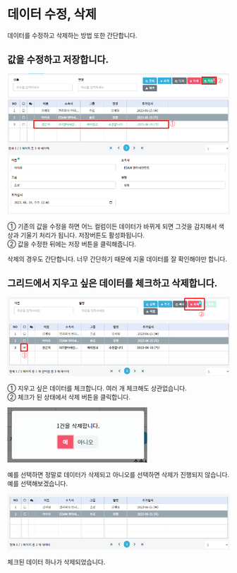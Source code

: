 # 데이터 수정, 삭제
데이터를 수정하고 삭제하는 방법 또한 간단합니다.

## 값을 수정하고 저장합니다.

![값을 수정하고 저장합니다](/media/image91.png)

①	기존의 값을 수정을 하면 어느 컬럼이든 데이터가 바뀌게 되면 그것을 감지해서 색상과 기울기 처리가 됩니다. 저장버튼도 활성화됩니다.<br>
②	값을 수정한 뒤에는 저장 버튼을 클릭해줍니다.

삭제의 경우도 간단합니다. 너무 간단하기 때문에 지울 데이터를 잘 확인해야만 합니다.

## 그리드에서 지우고 싶은 데이터를 체크하고 삭제합니다.

![그리드에서 지우고 싶은 데이터를 체크하고 삭제합니다](/media/image92.png)

①	지우고 싶은 데이터를 체크합니다. 여러 개 체크해도 상관없습니다.<br>
②	체크가 된 상태에서 삭제 버튼을 클릭합니다.

![삭제 확인 창에서 예를 클릭합니다](/media/image93.png)

예를 선택하면 정말로 데이터가 삭제되고 아니오를 선택하면 삭제가 진행되지 않습니다. 예를 선택해보겠습니다.

![삭제되었는지 확인해보기](/media/image94.png)

체크된 데이터 하나가 삭제되었습니다.